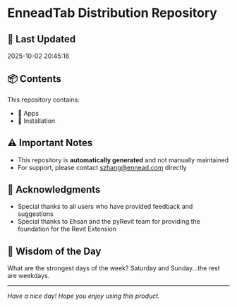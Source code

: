 # EnneadTab Distribution Repository

## 📅 Last Updated
2025-10-02 20:45:16



## 📦 Contents
This repository contains:
- 📂 Apps
- 📂 Installation

## ⚠️ Important Notes
- This repository is **automatically generated** and not manually maintained
- For support, please contact szhang@ennead.com directly

## 🙏 Acknowledgments
- Special thanks to all users who have provided feedback and suggestions
- Special thanks to Ehsan and the pyRevit team for providing the foundation for the Revit Extension

## 💭 Wisdom of the Day
What are the strongest days of the week? Saturday and Sunday...the rest are weekdays.

---
*Have a nice day! Hope you enjoy using this product.*
